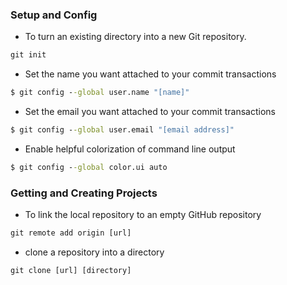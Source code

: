 ### Setup and Config

* To turn an existing directory into a new Git repository.
```cmd
git init
```

* Set the name you want attached to your commit transactions
```cmd
$ git config --global user.name "[name]"
```

* Set the email you want attached to your commit transactions
```cmd
$ git config --global user.email "[email address]"
```

* Enable helpful colorization of command line output
```cmd
$ git config --global color.ui auto
```

### Getting and Creating Projects

* To link the local repository to an empty GitHub repository 
```cmd
git remote add origin [url]
```

* clone a repository into a directory
```cmd
git clone [url] [directory]
```
